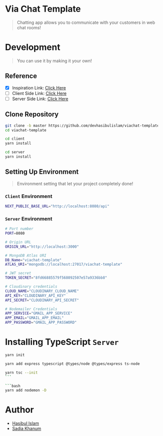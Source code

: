 # Via Chat Template

> Chatting app allows you to communicate with your customers in web chat rooms!

# Development

> You can use it by making it your own!

## Reference

- [x] Inspiration Link: [Click Here](https://themesbrand.com/chatvia-tailwind/layouts/index.html)
- [ ] Client Side Link: [Click Here](https://viachat-template-csr.vercel.app)
- [ ] Server Side Link: [Click Here](https://viachat-template-ssr.vercel.app)

## Clone Repository

```bash
git clone -b master https://github.com/devhasibulislam/viachat-template.git
cd viachat-template

cd client
yarn install

cd server
yarn install
```

## Setting Up Environment

> Environment setting that let your project completely done!

### `Client` Environment

```bash
NEXT_PUBLIC_BASE_URL="http://localhost:8080/api"
```

### `Server` Environment

```bash
# Port number
PORT=8080

# Origin URL
ORIGIN_URL="http://localhost:3000"

# MongoDB Atlas URI
DB_Name="viachat-template"
ATLAS_URI="mongodb://localhost:27017/viachat-template"

# JWT secret
TOKEN_SECRET="8fd66885579f568092507e57a9336bb8"

# Cloudinary credentials
CLOUD_NAME="CLOUDINARY_CLOUD_NAME"
API_KEY="CLOUDINARY_API_KEY"
API_SECRET="CLOUDINARY_API_SECRET"

# Nodemailer Credentials
APP_SERVICE="GMAIL_APP_SERVICE"
APP_EMAIL="GMAIL_APP_EMAIL"
APP_PASSWORD="GMAIL_APP_PASSWORD"
```

# Installing TypeScript `Server`

```bash
yarn init
```

```bash
yarn add express typescript @types/node @types/express ts-node
```

````bash
yarn tsc --init
```

```bash
yarn add nodemon -D
````

# Author

- [Hasibul Islam](https://bento.me/devhasibulislam)
- [Sadia Khanum](https://www.facebook.com/devsadiakhan)